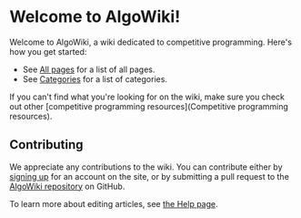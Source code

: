 # Welcome to AlgoWiki!

Welcome to AlgoWiki, a wiki dedicated to competitive programming. Here's how
you get started:

- See [All pages](_index) for a list of all pages.
- See [Categories](_categories) for a list of categories.

If you can't find what you're looking for on the wiki, make sure you check out other [competitive programming resources](Competitive programming resources).

## Contributing

We appreciate any contributions to the wiki. You can contribute either by
[signing up](/_login) for an account on the site, or by submitting a pull request to
the [AlgoWiki repository](https://github.com/AlgoWiki/AlgoWiki) on GitHub.

To learn more about editing articles, see [the Help page](Help).
